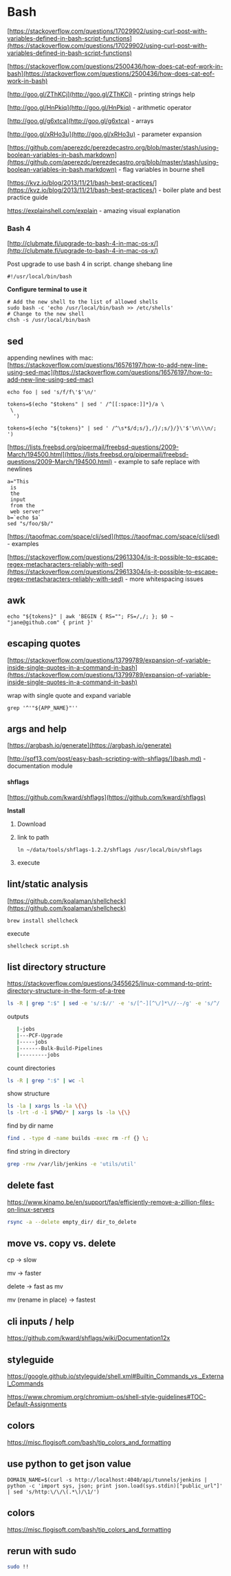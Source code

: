 # Bash

[https://stackoverflow.com/questions/17029902/using-curl-post-with-variables-defined-in-bash-script-functions](https://stackoverflow.com/questions/17029902/using-curl-post-with-variables-defined-in-bash-script-functions)

[https://stackoverflow.com/questions/2500436/how-does-cat-eof-work-in-bash](https://stackoverflow.com/questions/2500436/how-does-cat-eof-work-in-bash)

[http://goo.gl/ZThKCj](http://goo.gl/ZThKCj) - printing strings help

[http://goo.gl/HnPkiq](http://goo.gl/HnPkiq) - arithmetic operator

[http://goo.gl/g6xtca](http://goo.gl/g6xtca) - arrays

[http://goo.gl/xRHo3u](http://goo.gl/xRHo3u) - parameter expansion

[https://github.com/aperezdc/perezdecastro.org/blob/master/stash/using-boolean-variables-in-bash.markdown](https://github.com/aperezdc/perezdecastro.org/blob/master/stash/using-boolean-variables-in-bash.markdown) - flag variables in bourne shell

[https://kvz.io/blog/2013/11/21/bash-best-practices/](https://kvz.io/blog/2013/11/21/bash-best-practices/) - boiler plate and best practice guide

https://explainshell.com/explain - amazing visual explanation

### Bash 4

[http://clubmate.fi/upgrade-to-bash-4-in-mac-os-x/](http://clubmate.fi/upgrade-to-bash-4-in-mac-os-x/)

Post upgrade to use bash 4 in script. change shebang line

`#!/usr/local/bin/bash`

**Configure terminal to use it**

```text
# Add the new shell to the list of allowed shells
sudo bash -c 'echo /usr/local/bin/bash >> /etc/shells'
# Change to the new shell
chsh -s /usr/local/bin/bash
```

## sed

appending newlines with mac: [https://stackoverflow.com/questions/16576197/how-to-add-new-line-using-sed-mac](https://stackoverflow.com/questions/16576197/how-to-add-new-line-using-sed-mac)

```text
echo foo | sed 's/f/f\'$'\n/'
```

```text
tokens=$(echo "$tokens" | sed ' /^[[:space:]]*}/a \
 \
  ')
```

```text
tokens=$(echo "${tokens}" | sed ' /^\s*$/d;s/},/}/;s/}/}\'$'\n\\\n/; ')
```

[https://lists.freebsd.org/pipermail/freebsd-questions/2009-March/194500.html](https://lists.freebsd.org/pipermail/freebsd-questions/2009-March/194500.html) - example to safe replace with newlines

```text
a="This
 is
 the
 input
 from the
 web server"
b=`echo $a`
sed "s/foo/$b/"
```

[https://taoofmac.com/space/cli/sed](https://taoofmac.com/space/cli/sed) - examples

[https://stackoverflow.com/questions/29613304/is-it-possible-to-escape-regex-metacharacters-reliably-with-sed](https://stackoverflow.com/questions/29613304/is-it-possible-to-escape-regex-metacharacters-reliably-with-sed) - more whitespacing issues

## awk

```text
echo "${tokens}" | awk 'BEGIN { RS=""; FS=/,/; }; $0 ~ "jane@github.com" { print }'
```

## escaping quotes

[https://stackoverflow.com/questions/13799789/expansion-of-variable-inside-single-quotes-in-a-command-in-bash](https://stackoverflow.com/questions/13799789/expansion-of-variable-inside-single-quotes-in-a-command-in-bash)

wrap with single quote and expand variable

```text
grep '^'"${APP_NAME}"''
```

## args and help

[https://argbash.io/generate](https://argbash.io/generate)

[http://spf13.com/post/easy-bash-scripting-with-shflags/](bash.md) - documentation module

#### shflags

[https://github.com/kward/shflags](https://github.com/kward/shflags)

**Install**

1. Download
2. link to path

   ```text
   ln ~/data/tools/shflags-1.2.2/shflags /usr/local/bin/shflags
   ```

3. execute

## lint/static analysis

[https://github.com/koalaman/shellcheck](https://github.com/koalaman/shellcheck)

```text
brew install shellcheck
```

execute

```text
shellcheck script.sh
```

## list directory structure

https://stackoverflow.com/questions/3455625/linux-command-to-print-directory-structure-in-the-form-of-a-tree

```bash
ls -R | grep ":$" | sed -e 's/:$//' -e 's/[^-][^\/]*\//--/g' -e 's/^/   /' -e 's/-/|/'
```

outputs
```bash
   |-jobs
   |---PCF-Upgrade
   |-----jobs
   |-------Bulk-Build-Pipelines
   |---------jobs
```

count directories
```bash
ls -R | grep ":$" | wc -l
```

show structure

```bash
ls -la | xargs ls -la \{\}
ls -lrt -d -1 $PWD/* | xargs ls -la \{\}
```

find by dir name

```bash
find . -type d -name builds -exec rm -rf {} \;
```

find string in directory

```bash
grep -rnw /var/lib/jenkins -e 'utils/util'
```

## delete fast

https://www.kinamo.be/en/support/faq/efficiently-remove-a-zillion-files-on-linux-servers

```bash
rsync -a --delete empty_dir/ dir_to_delete
```

## move vs. copy vs. delete

cp -> slow

mv -> faster

delete -> fast as mv

mv (rename in place) -> fastest

## cli inputs / help

https://github.com/kward/shflags/wiki/Documentation12x

## styleguide

https://google.github.io/styleguide/shell.xml#Builtin_Commands_vs._External_Commands

https://www.chromium.org/chromium-os/shell-style-guidelines#TOC-Default-Assignments

## colors

https://misc.flogisoft.com/bash/tip_colors_and_formatting

## use python to get json value

```
DOMAIN_NAME=$(curl -s http://localhost:4040/api/tunnels/jenkins | python -c 'import sys, json; print json.load(sys.stdin)["public_url"]' | sed 's/http:\/\/\(.*\)/\1/')
```

## colors

https://misc.flogisoft.com/bash/tip_colors_and_formatting

## rerun with sudo

```bash
sudo !!
```

